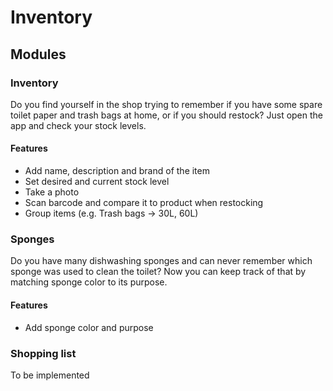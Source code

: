 # Inventory

## Modules

### Inventory
Do you find yourself in the shop trying to remember if you have some spare toilet paper and trash bags at home, or if you should restock? 
Just open the app and check your stock levels.

#### Features
- Add name, description and brand of the item
- Set desired and current stock level
- Take a photo
- Scan barcode and compare it to product when restocking 
- Group items (e.g. Trash bags -> 30L, 60L)

### Sponges
Do you have many dishwashing sponges and can never remember which sponge was used to clean the toilet? 
Now you can keep track of that by matching sponge color to its purpose.

#### Features
- Add sponge color and purpose

### Shopping list
To be implemented